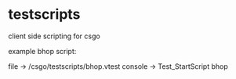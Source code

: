 testscripts
===========

client side scripting for csgo

example bhop script:

file    -> /csgo/testscripts/bhop.vtest
console -> Test_StartScript bhop

